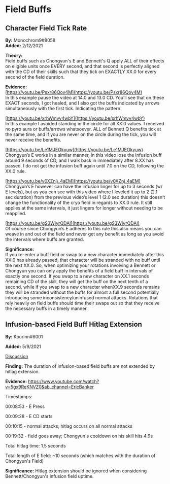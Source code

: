 # Field Buffs

## Character Field Tick Rate

**By:** Monochrom9\#8058  
**Added:** 2/12/2021

**Theory:**  
Field buffs such as Chongyun's E and Bennett's Q apply ALL of their effects on eligible units once EVERY second, and that second is perfectly aligned with the CD of their skills such that they tick on EXACTLY XX.0 for every second of the field duration.

**Evidence:**  
[https://youtu.be/Psxr86Qov4M](https://youtu.be/Psxr86Qov4M)  
In this example pause the video at 14.0 and 13.0 CD. You’ll see that on these EXACT seconds, I got healed, and I also got the buffs indicated by arrows simultaneously with the first tick. Indicating the pattern.[ ](https://youtu.be/xrhWmvv4wbY)

[https://youtu.be/xrhWmvv4wbY](https://youtu.be/xrhWmvv4wbY)  
In this example I avoided standing in the circle for all XX.0 values. I received no pyro aura or buffs/arrows whatsoever. ALL of Bennett Q benefits tick at the same time, and if you are never on the circle during the tick, you will never receive the benefits.[ ](https://youtu.be/Le1MJEOkyuw)

[https://youtu.be/Le1MJEOkyuw](https://youtu.be/Le1MJEOkyuw)  
Chongyun’s E works in a similar manner, in this video Iose the infusion buff around 9 seconds of CD, and I walk back in immediately after 8.XX has passed. I do not get the infusion buff again until 7.0 on the CD, following the XX.0 rule.

[https://youtu.be/v0XZnj\_4aEM](https://youtu.be/v0XZnj_4aEM)  
Chongyun’s E however can have the infusion linger for up to 3 seconds \(w/ E levels\), but as you can see with this video where I leveled it up to 2 \(2.1 sec duration\) from the previous video’s level 1 \(2.0 sec duration\) this doesn’t change the functionality of the cryo field in regards to XX.0 rule. It still applies at the same intervals, it just lingers for longer without needing to be reapplied.

[https://youtu.be/gS3WIyrQDAI](https://youtu.be/gS3WIyrQDAI)  
Of course since Chongyun’s E adheres to this rule this also means you can weave in and out of the field and never get any benefit as long as you avoid the intervals where buffs are granted.

**Significance:**  
If you re-enter a buff field or swap to a new character immediately after this XX.0 has already passed, that character will be stranded with no buff until the next XX.0. So, when optimizing your rotations involving a Bennett or Chongyun you can only apply the benefits of a field buff in intervals of exactly one second. If you swap to a new character on XX.1 seconds remaining CD of the skill, they will get the buff on the next tenth of a second, while if you swap to a new character whenXX.9 seconds remains they will be stranded without the buffs for almost a full second potentially introducing some inconsistency/uninfused normal attacks. Rotations that rely heavily on field buffs should time their swaps out so that they receive the necessary buffs in a timely manner.

## Infusion-based Field Buff Hitlag Extension

**By:** Kourinn\#6001

**Added:** 5/9/2021

[Discussion](https://tickettool.xyz/direct?url=https://cdn.discordapp.com/attachments/835912799343476766/840072673961967646/transcript-hitlag-extension-testing.html)

**Finding:** The duration of infusion-based field buffs are not extended by hitlag extension.

**Evidence:** https://www.youtube.com/watch?v=5gx9ReKNVZ0&ab_channel=EricBanker

Timestamps:

00:08:53 - E Press

00:09:28 - E CD starts

00:10:15 - normal attacks; hitlag occurs on all normal attacks

00:19:32 - field goes away; Chongyun's cooldown on his skill hits 4.9s

Total hitlag time: 1.5 seconds

Total length of E field: ~10 seconds (which matches with the duration of Chongyun's Field)

**Significance:** Hitlag extension should be ignored when considering Bennett/Chongyun's infusion field uptime.
